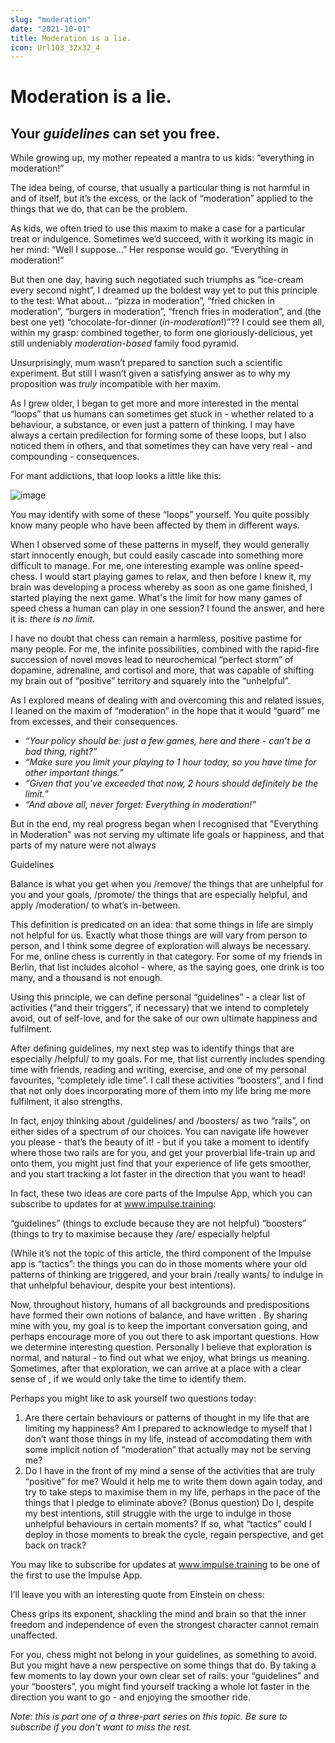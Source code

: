 ```yaml
---
slug: "moderation"
date: "2021-10-01"
title: Moderation is a lie.
icon: Url103_32x32_4
---
```


# Moderation is a lie.

## Your _guidelines_ can set you free.

While growing up, my mother repeated a mantra to us kids: “everything in moderation!”

The idea being, of course, that usually a particular thing is not harmful in and of itself, but it’s the excess, or the lack of “moderation” applied to the things that we do, that can be the problem.

As kids, we often tried to use this maxim to make a case for a particular treat or indulgence. Sometimes we’d succeed, with it working its magic in her mind: “Well I suppose…” Her response would go. “Everything in moderation!”

But then one day, having such negotiated such triumphs as “ice-cream every second night”, I dreamed up the boldest way yet to put this principle to the test: What about... “pizza in moderation”, “fried chicken in moderation”, “burgers in moderation”, “french fries in moderation”, and (the best one yet) “chocolate-for-dinner (_in-moderation_!)”?? I could see them all, within my grasp: combined together, to form one gloriously-delicious, yet still undeniably _moderation-based_ family food pyramid.

Unsurprisingly, mum wasn’t prepared to sanction such a scientific experiment. But still I wasn’t given a satisfying answer as to why my proposition was _truly_ incompatible with her maxim.

As I grew older, I began to get more and more interested in the mental “loops” that us humans can sometimes get stuck in - whether related to a behaviour, a substance, or even just a pattern of thinking. I may have always a certain predilection for forming some of these loops, but I also noticed them in others, and that sometimes they can have very real - and compounding - consequences.

For mant addictions, that loop looks a little like this:

![image](/the-loop.png)

You may identify with some of these “loops” yourself. You quite possibly know many people who have been affected by them in different ways.

When I observed some of these patterns in myself, they would generally start innocently enough, but could easily cascade into something more difficult to manage. For me, one interesting example was online speed-chess. I would start playing games to relax, and then before I knew it, my brain was developing a process whereby as soon as one game finished, I started playing the next game. What's the limit for how many games of speed chess a human can play in one session? I found the answer, and here it is: _there is no limit._

I have no doubt that chess can remain a harmless, positive pastime for many people. For me, the infinite possibilities, combined with the rapid-fire succession of novel moves lead to neurochemical “perfect storm” of dopamine, adrenaline, and cortisol and more, that was capable of shifting my brain out of “positive” territory and squarely into the “unhelpful”.

As I explored means of dealing with and overcoming this and related issues, I leaned on the maxim of “moderation” in the hope that it would “guard” me from excesses, and their consequences.

- _“Your policy should be: just a few games, here and there - can’t be a bad thing, right?”_
- _“Make sure you limit your playing to 1 hour today, so you have time for other important things.”_
- _“Given that you’ve exceeded that now, 2 hours should definitely be the limit.”_
- _“And above all, never forget: Everything in moderation!”_

But in the end, my real progress began when I recognised that "Everything in Moderation" was not serving my ultimate life goals or happiness, and that parts of my nature were not always

Guidelines

Balance is what you get when you /remove/ the things that are unhelpful for you and your goals, /promote/ the things that are especially helpful, and apply /moderation/ to what’s in-between.

This definition is predicated on an idea: that some things in life are simply not helpful for us. Exactly what those things are will vary from person to person, and I think some degree of exploration will always be necessary. For me, online chess is currently in that category. For some of my friends in Berlin, that list includes alcohol - where, as the saying goes,
one drink is too many, and a thousand is not enough.

Using this principle, we can define personal “guidelines” - a clear list of activities (“and their triggers”, if necessary) that we intend to completely avoid, out of self-love, and for the sake of our own ultimate happiness and fulfilment.

After defining guidelines, my next step was to identify things that are especially /helpful/ to my goals. For me, that list currently includes spending time with friends, reading and writing, exercise, and one of my personal favourites, “completely idle time”. I call these activities “boosters”, and I find that not only does incorporating more of them into my life bring me more fulfilment, it also strengths.

In fact, enjoy thinking about /guidelines/ and /boosters/ as two “rails”, on either sides of a spectrum of our choices. You can navigate life however you please - that’s the beauty of it! - but if you take a moment to identify where those two rails are for you, and get your proverbial life-train up and onto them, you might just find that your experience of life gets smoother, and you start tracking a lot faster in the direction that you want to head!

In fact, these two ideas are core parts of the Impulse App, which you can subscribe to updates for at www.impulse.training:

“guidelines” (things to exclude because they are not helpful)
“boosters” (things to try to maximise because they /are/ especially helpful

(While it’s not the topic of this article, the third component of the Impulse app is “tactics”: the things you can do in those moments where your old patterns of thinking are triggered, and your brain /really wants/ to indulge in that unhelpful behaviour, despite your best intentions).

Now, throughout history, humans of all backgrounds and predispositions have formed their own notions of balance, and have written . By sharing mine with you, my goal is to keep the important conversation going, and perhaps encourage more of you out there to ask important questions. How we determine interesting question.
Personally I believe that exploration is normal, and natural - to find out what we enjoy, what brings us meaning. Sometimes, after that exploration, we can arrive at a place with a clear sense of , if we would only take the time to identify them.

Perhaps you might like to ask yourself two questions today:

1. Are there certain behaviours or patterns of thought in my life that are limiting my happiness? Am I prepared to acknowledge to myself that I don’t want those things in my life, instead of accomodating them with some implicit notion of “moderation” that actually may not be serving me?
2. Do I have in the front of my mind a sense of the activities that are truly “positive” for me? Would it help me to write them down again today, and try to take steps to maximise them in my life, perhaps in the pace of the things that I pledge to eliminate above?
   (Bonus question) Do I, despite my best intentions, still struggle with the urge to indulge in those unhelpful behaviours in certain moments? If so, what “tactics” could I deploy in those moments to break the cycle, regain perspective, and get back on track?

You may like to subscribe for updates at www.impulse.training to be one of the first to use the Impulse App.

I’ll leave you with an interesting quote from Einstein on chess:

Chess grips its exponent, shackling the mind and brain so that the inner freedom and independence of even the strongest character cannot remain unaffected.

For you, chess might not belong in your guidelines, as something to avoid. But you might have a new perspective on some things that do. By taking a few moments to lay down your own clear set of rails: your “guidelines” and your “boosters”, you might find yourself tracking a whole lot faster in the direction you want to go - and enjoying the smoother ride.

_Note: this is part one of a three-part series on this topic. Be sure to subscribe if you don't want to miss the rest._
